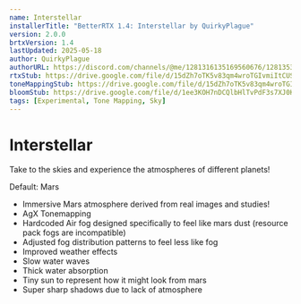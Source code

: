 ```yaml
---
name: Interstellar
installerTitle: "BetterRTX 1.4: Interstellar by QuirkyPlague"
version: 2.0.0
brtxVersion: 1.4
lastUpdated: 2025-05-18
author: QuirkyPlague
authorURL: https://discord.com/channels/@me/1281316135169560676/1281353931338940471
rtxStub: https://drive.google.com/file/d/15dZh7oTK5v83qm4wroTGIvmiItCUSfML/view?usp=drive_link
toneMappingStub: https://drive.google.com/file/d/15dZh7oTK5v83qm4wroTGIvmiItCUSfML/view?usp=drive_link
bloomStub: https://drive.google.com/file/d/1ee3KOH7nDCQlbHlTvPdF3s7XJ0KWrUI2/view?usp=drive_link
tags: [Experimental, Tone Mapping, Sky]
---
```


# Interstellar 

<p className="lead">Take to the skies and experience the atmospheres of different planets!</p>

Default: Mars
- Immersive Mars atmosphere derived from real images and studies!
- AgX Tonemapping
- Hardcoded Air fog designed specifically to feel like mars dust (resource pack fogs are incompatible)
- Adjusted fog distribution patterns to feel less like fog
- Improved weather effects
- Slow water waves
- Thick water absorption
- Tiny sun to represent how it might look from mars
- Super sharp shadows due to lack of atmosphere

